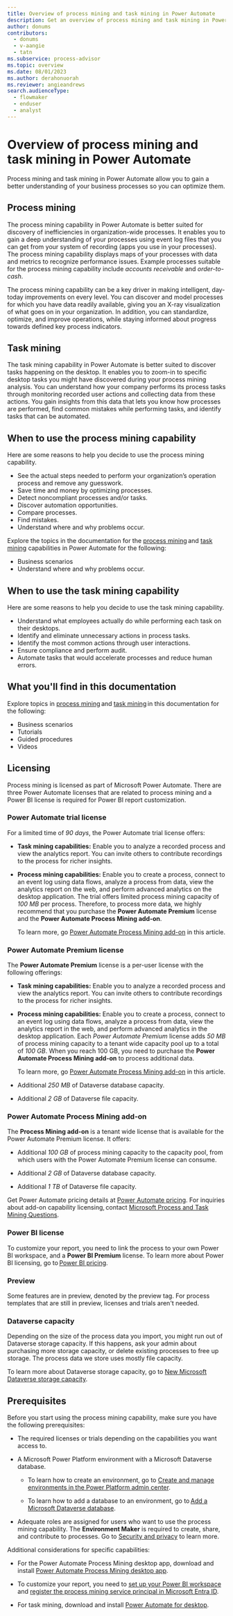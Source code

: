 ```yaml
---
title: Overview of process mining and task mining in Power Automate
description: Get an overview of process mining and task mining in Power Automate.
author: donums
contributors:
  - donums
  - v-aangie  
  - tatn
ms.subservice: process-advisor
ms.topic: overview
ms.date: 08/01/2023
ms.author: derahonuorah
ms.reviewer: angieandrews
search.audienceType: 
  - flowmaker
  - enduser
  - analyst
---
```


# Overview of process mining and task mining in Power Automate

Process mining and task mining in Power Automate allow you to gain a better understanding of your business processes so you can optimize them.

## Process mining

The process mining capability in Power Automate is better suited for discovery of inefficiencies in organization-wide processes. It enables you to gain a deep understanding of your processes using event log files that you can get from your system of recording (apps you use in your processes). The process mining capability displays maps of your processes with data and metrics to recognize performance issues. Example processes suitable for the process mining capability include *accounts receivable* and *order-to-cash*.

The process mining capability can be a key driver in making intelligent, day-today improvements on every level. You can discover and model processes for which you have data readily available, giving you an X-ray visualization of what goes on in your organization. In addition, you can standardize, optimize, and improve operations, while staying informed about progress towards defined key process indicators.

## Task mining

The task mining capability in Power Automate is better suited to discover tasks happening on the desktop. It enables you to zoom-in to specific desktop tasks you might have discovered during your process mining analysis. You can understand how your company performs its process tasks through monitoring recorded user actions and collecting data from these actions. You gain insights from this data that lets you know how processes are performed, find common mistakes while performing tasks, and identify tasks that can be automated.

## When to use the process mining capability

Here are some reasons to help you decide to use the process mining capability.

- See the actual steps needed to perform your organization’s operation process and remove any guesswork.
- Save time and money by optimizing processes.
- Detect noncompliant processes and/or tasks.
- Discover automation opportunities.
- Compare processes.
- Find mistakes.
- Understand where and why problems occur.

Explore the topics in the documentation for the [process mining](process-mining-overview.md) and [task mining](task-mining-overview.md) capabilities in Power Automate for the following:

- Business scenarios
- Understand where and why problems occur.

## When to use the task mining capability

Here are some reasons to help you decide to use the task mining capability.

- Understand what employees actually do while performing each task on their desktops.
- Identify and eliminate unnecessary actions in process tasks.
- Identify the most common actions through user interactions.
- Ensure compliance and perform audit.
- Automate tasks that would accelerate processes and reduce human errors.

## What you'll find in this documentation

Explore topics in [process mining](process-mining-overview.md) and [task mining](task-mining-overview.md) in this documentation for the following:

- Business scenarios
- Tutorials
- Guided procedures
- Videos

## Licensing

Process mining is licensed as part of Microsoft Power Automate. There are three Power Automate licenses that are related to process mining and a Power BI license is required for Power BI report customization.

### Power Automate trial license  

For a limited time of *90 days*, the Power Automate trial license offers: 

- **Task mining capabilities:** Enable you to analyze a recorded process and view the analytics report. You can invite others to contribute recordings to the process for richer insights. 

- **Process mining capabilities:** Enable you to create a process, connect to an event log using data flows, analyze a process from data, view the analytics report on the web, and perform advanced analytics on the desktop application. The trial offers limited process mining capacity of *100 MB* per process. Therefore, to process more data, we highly recommend that you purchase the **Power Automate Premium** license and the **Power Automate Process Mining add-on**.

    To learn more, go [Power Automate Process Mining add-on](#power-automate-process-mining-add-on) in this article.

### Power Automate Premium license  

The **Power Automate Premium** license is a per-user license with the following offerings:

- **Task mining capabilities:** Enable you to analyze a recorded process and view the analytics report. You can invite others to contribute recordings to the process for richer insights.

- **Process mining capabilities:** Enable you to create a process, connect to an event log using data flows, analyze a process from data, view the analytics report in the web, and perform advanced analytics in the desktop application. Each *Power Automate Premium* license adds *50 MB* of process mining capacity to a tenant wide capacity pool up to a total of *100 GB*. When you reach 100 GB,  you need to purchase the **Power Automate Process Mining add-on** to process additional data.

    To learn more, go [Power Automate Process Mining add-on](#power-automate-process-mining-add-on) in this article.

- Additional *250 MB* of Dataverse database capacity.

- Additional *2 GB* of Dataverse file capacity.

### Power Automate Process Mining add-on

The **Process Mining add-on** is a tenant wide license that is available for the Power Automate Premium license. It offers:

- Additional *100 GB* of process mining capacity to the capacity pool, from which users with the Power Automate Premium license can consume.
  
- Additional *2 GB* of Dataverse database capacity.

- Additional *1 TB* of Dataverse file capacity.

Get Power Automate pricing details at [Power Automate pricing](https://powerautomate.microsoft.com/en-us/pricing/). For inquiries about add-on capability licensing, contact [Microsoft Process and Task Mining Questions](mailto:minitq@microsoft.com).

### Power BI license

To customize your report, you need to link the process to your own Power BI workspace, and a **Power BI Premium** license. To learn more about Power BI licensing, go to [Power BI pricing](https://powerbi.microsoft.com/en-us/pricing/). 

### Preview

Some features are in preview, denoted by the preview tag. For process templates that are still in preview, licenses and trials aren't needed.

### Dataverse capacity

Depending on the size of the process data you import, you might run out of Dataverse storage capacity. If this happens, ask your admin about purchasing more storage capacity, or delete existing processes to free up storage. The process data we store uses mostly file capacity.

To learn more about Dataverse storage capacity, go to [New Microsoft Dataverse storage capacity](/power-platform/admin/capacity-storage).

## Prerequisites

Before you start using the process mining capability, make sure you have the following prerequisites:

- The required licenses or trials depending on the capabilities you want access to.

- A Microsoft Power Platform environment with a Microsoft Dataverse database.  

  - To learn how to create an environment, go to [Create and manage environments in the Power Platform admin center](/power-platform/admin/create-environment).  

  - To learn how to add a database to an environment, go to [Add a Microsoft Dataverse database](/power-platform/admin/create-database).  

- Adequate roles are assigned for users who want to use the process mining capability. The **Environment Maker** is required to create, share, and contribute to processes. Go to [Security and privacy](process-advisor-security.md) to learn more.

Additional considerations for specific capabilities:

- For the Power Automate Process Mining desktop app, download and install [Power Automate Process Mining desktop app](minit/how-to-start-with-minit-desktop-application.md).

- To customize your report, you need to [set up your Power BI workspace](process-mining-pbi-workspace.md) and [register the process mining service principal in Microsoft Entra ID](process-mining-pbi-workspace.md#install-azure-tools).

- For task mining, download and install [Power Automate for desktop](desktop-flows/install.md).
